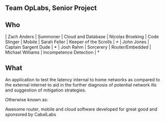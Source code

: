 Team OpLabs, Senior Project
---------------------------

Who
---

| Zach Anders      | Summoner               | Cloud and Database
| Nicolas Broeking | Code Slinger           | Mobile
| Sarah Feller     | Keeper of the Scrolls  | *
| John Jones       | Captain Sargent Dude   | *
| Josh Rahm        | Sorcerery              | Router/Embedded
| Michael Williams | Incompetence Detection | *

What
----

An application to test the latency internal to home networks as compared to the
external internet to aid in the further diagnosis of potential network ills and
suggestion of mitigation strategies.

Otherwise known as:

Awesome router, mobile and cloud software developed for great good and sponsored by
CabalLabs
